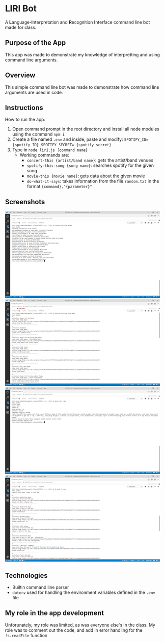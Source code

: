 # LIRI Bot

A **L**anguage-**I**nterpretation and **R**ecognition **I**nterface command line bot made for class.

## Purpose of the App

This app was made to demonstrate my knowledge of interpretting and using command line arguments.

## Overview

This simple command line bot was made to demonstrate how command line arguments are used in code.

## Instructions

How to run the app:

1. Open command prompt in the root directory and install all node modules using the command ``npm i``
1. Create a file named ``.env`` and inside, paste and modify: ```SPOTIFY_ID= {spotify_ID}
SPOTIFY_SECRET= {spotify_secret}```
1. Type in ``node liri.js {command name}``
   * Working commands are:
      * ``concert-this {artist/band name}``: gets the artist/band venues
      * ``spotify-this-song {song name}``: searches spotify for the given song
      * ``movie-this {movie name}``: gets data about the given movie
      * ``do-what-it-says``: takes information from the file ``random.txt`` in the format ``{command},"{parameter}"``

## Screenshots

![concert-this](./images/concert-this.png)
![spotify-this-song](./images/spotify-this-song.png)
![movie-this](./images/movie-this.png)
![do-what-it-says](./images/do-what-it-says.png)

## Technologies

* Builtin command line parser
* ``dotenv`` used for handling the environment variables defined in the ``.env`` file

## My role in the app development

Unforunately, my role was limited, as was everyone else's in the class. My role was to comment out the code, and add in error handling for the ``fs.readFile`` function
